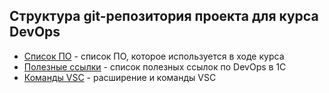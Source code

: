 ## Структура git-репозитория проекта для курса DevOps

* [Список ПО](./doc/software.md) - список ПО, которое используется в ходе курса
* [Полезные ссылки](./doc/links.md) - список полезных ссылок по DevOps в 1С
* [Команды VSC](./doc/VSC.md) - расширение и команды VSC
